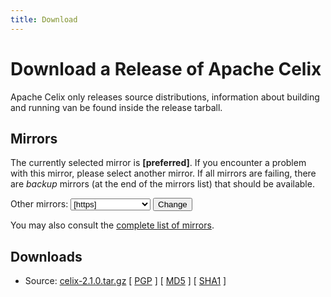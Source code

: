 ```yaml
---
title: Download
---
```


# Download a Release of Apache Celix

Apache Celix only releases source distributions, information about building and running van be found inside the release tarball.

## Mirrors

The currently selected mirror is **[preferred]**. If you encounter a problem with this mirror, please select another mirror. If all mirrors are failing, there are *backup* 
mirrors (at the end of the mirrors list) that should be available. 
<form action="[location]" method="get" id="SelectMirror">
    Other mirrors:
    <select name="Preferred">
        [if-any https]
        [for https]
        <option value="[https]">[https]</option>
        [end]
        [end]
        [if-any http]
        [for http]
        <option value="[http]">[http]</option>
        [end]
        [end]
        [if-any ftp]
        [for ftp]<option value="[ftp]">[ftp]</option>
        [end]
        [end]
        [if-any backup]
        [for backup]<option value="[backup]">[backup] (backup)</option>
        [end]
        [end]
    </select>
    <input type="submit" value="Change" />
</form>

You may also consult the [complete list of mirrors](https://www.apache.org/mirrors/).

## Downloads

- Source: [celix-2.1.0.tar.gz]([preferred]celix/celix-2.1.0/celix-2.1.0.tar.gz)
[ [PGP](https://www.apache.org/dist/celix/celix-2.1.0/celix-2.1.0.tar.gz.asc) ] [
[MD5](https://www.apache.org/dist/celix/celix-2.1.0/celix-2.1.0.tar.gz.md5) ] [
[SHA1](https://www.apache.org/dist/celix/celix-2.1.0/celix-2.1.0.tar.gz.sha) ]
